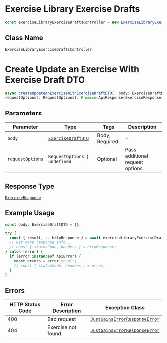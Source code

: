 # Exercise Library Exercise Drafts

```ts
const exerciseLibraryExerciseDraftsController = new ExerciseLibraryExerciseDraftsController(client);
```

## Class Name

`ExerciseLibraryExerciseDraftsController`


# Create Update an Exercise With Exercise Draft DTO

```ts
async createUpdateAnExerciseWithExerciseDraftDTO(  body: ExerciseDraftDTO,
requestOptions?: RequestOptions): Promise<ApiResponse<ExerciseResponse>>
```

## Parameters

| Parameter | Type | Tags | Description |
|  --- | --- | --- | --- |
| `body` | [`ExerciseDraftDTO`](../../doc/models/exercise-draft-dto.md) | Body, Required | - |
| `requestOptions` | `RequestOptions \| undefined` | Optional | Pass additional request options. |

## Response Type

[`ExerciseResponse`](../../doc/models/exercise-response.md)

## Example Usage

```ts
const body: ExerciseDraftDTO = {};

try {
  const { result, ...httpResponse } = await exerciseLibraryExerciseDraftsController.createUpdateAnExerciseWithExerciseDraftDTO(body);
  // Get more response info...
  // const { statusCode, headers } = httpResponse;
} catch (error) {
  if (error instanceof ApiError) {
    const errors = error.result;
    // const { statusCode, headers } = error;
  }
}
```

## Errors

| HTTP Status Code | Error Description | Exception Class |
|  --- | --- | --- |
| 400 | Bad request | [`JustGainsErrorResponseError`](../../doc/models/just-gains-error-response-error.md) |
| 404 | Exercise not found | [`JustGainsErrorResponseError`](../../doc/models/just-gains-error-response-error.md) |

